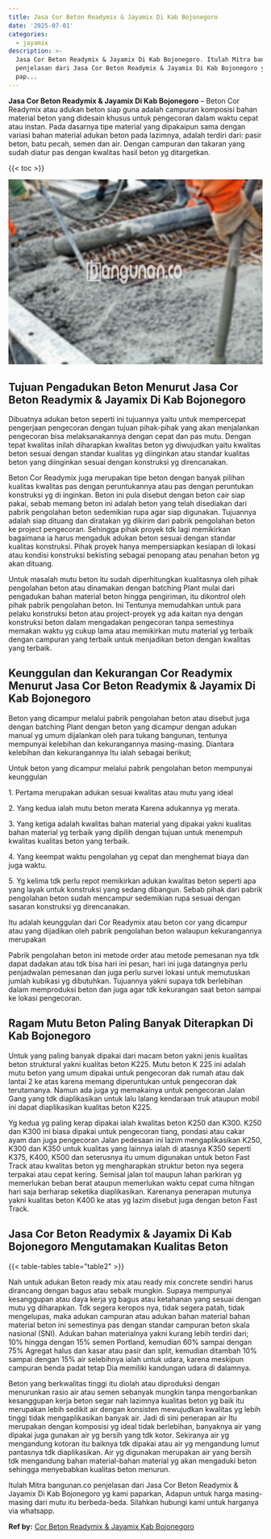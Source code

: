 ```yaml
---
title: Jasa Cor Beton Readymix & Jayamix Di Kab Bojonegoro
date: '2025-07-01'
categories:
  - jayamix
description: >-
  Jasa Cor Beton Readymix & Jayamix Di Kab Bojonegoro. Itulah Mitra bangunan.co
  penjelasan dari Jasa Cor Beton Readymix & Jayamix Di Kab Bojonegoro yg kami
  pap...
---
```


**Jasa Cor Beton Readymix & Jayamix Di Kab Bojonegoro** – Beton Cor Readymix atau adukan beton siap guna adalah campuran komposisi bahan material beton yang didesain khusus untuk pengecoran dalam waktu cepat atau instan. Pada dasarnya tipe material yang dipakaipun sama dengan variasi bahan material adukan beton pada lazimnya, adalah terdiri dari: pasir beton, batu pecah, semen dan air. Dengan campuran dan takaran yang sudah diatur pas dengan kwalitas hasil beton yg ditargetkan.

{{< toc >}}

![Jasa Cor Beton Readymix & Jayamix Di Kab Bojonegoro](/images/jasa-cor-readymix-41.png)

## Tujuan Pengadukan Beton Menurut Jasa Cor Beton Readymix & Jayamix Di Kab Bojonegoro

Dibuatnya adukan beton seperti ini tujuannya yaitu untuk mempercepat pengerjaan pengecoran dengan tujuan pihak-pihak yang akan menjalankan pengecoran bisa melaksanakannya dengan cepat dan pas mutu. Dengan tepat kwalitas inilah diharapkan kwalitas beton yg diwujudkan yaitu kwalitas beton sesuai dengan standar kualitas yg diinginkan atau standar kualitas beton yang diinginkan sesuai dengan konstruksi yg direncanakan.

Beton Cor Readymix juga merupakan tipe beton dengan banyak pilihan kualitas kwalitas pas dengan peruntukannya atau pas dengan peruntukan konstruksi yg di inginkan. Beton ini pula disebut dengan beton cair siap pakai, sebab memang beton ini adalah beton yang telah disediakan dari pabrik pengolahan beton sedemikian rupa agar siap digunakan. Tujuannya adalah siap dituang dan diratakan yg dikirim dari pabrik pengolahan beton ke project pengecoran. Sehingga pihak proyek tdk lagi memikirkan bagaimana ia harus mengaduk adukan beton sesuai dengan standar kualitas konstruksi. Pihak proyek hanya mempersiapkan kesiapan di lokasi atau kondisi konstruksi bekisting sebagai penopang atau penahan beton yg akan dituang.

Untuk masalah mutu beton itu sudah diperhitungkan kualitasnya oleh pihak pengolahan beton atau dinamakan dengan batching Plant mulai dari pengadukan bahan material beton hingga pengiriman, itu dikontrol oleh pihak pabrik pengolahan beton. Ini Tentunya memudahkan untuk para pelaku konstruksi beton atau project-proyek yg ada kaitan nya dengan konstruksi beton dalam mengadakan pengecoran tanpa semestinya memakan waktu yg cukup lama atau memikirkan mutu material yg terbaik dengan campuran yang terbaik untuk menjadikan beton dengan kwalitas yang terbaik.

## Keunggulan dan Kekurangan Cor Readymix Menurut Jasa Cor Beton Readymix & Jayamix Di Kab Bojonegoro

Beton yang dicampur melalui pabrik pengolahan beton atau disebut juga dengan batching Plant dengan beton yang dicampur dengan adukan manual yg umum dijalankan oleh para tukang bangunan, tentunya mempunyai kelebihan dan kekurangannya masing-masing. Diantara kelebihan dan kekurangannya Itu ialah sebagai berikut;

Untuk beton yang dicampur melalui pabrik pengolahan beton mempunyai keunggulan

1\. Pertama merupakan adukan sesuai kwalitas atau mutu yang ideal

2\. Yang kedua ialah mutu beton merata Karena adukannya yg merata.

3\. Yang ketiga adalah kwalitas bahan material yang dipakai yakni kualitas bahan material yg terbaik yang dipilih dengan tujuan untuk menempuh kwalitas kualitas beton yang terbaik.

4\. Yang keempat waktu pengolahan yg cepat dan menghemat biaya dan juga waktu.

5\. Yg kelima tdk perlu repot memikirkan adukan kwalitas beton seperti apa yang layak untuk konstruksi yang sedang dibangun. Sebab pihak dari pabrik pengolahan beton sudah mencampur sedemikian rupa sesuai dengan sasaran konstruksi yg direncanakan.

Itu adalah keunggulan dari Cor Readymix atau beton cor yang dicampur atau yang dijadikan oleh pabrik pengolahan beton walaupun kekurangannya merupakan

Pabrik pengolahan beton ini metode order atau metode pemesanan nya tdk dapat dadakan atau tdk bisa hari ini pesan, hari ini juga datangnya perlu penjadwalan pemesanan dan juga perlu survei lokasi untuk memutuskan jumlah kubikasi yg dibutuhkan. Tujuannya yakni supaya tdk berlebihan dalam memproduksi beton dan juga agar tdk kekurangan saat beton sampai ke lokasi pengecoran.

## Ragam Mutu Beton Paling Banyak Diterapkan Di Kab Bojonegoro

Untuk yang paling banyak dipakai dari macam beton yakni jenis kualitas beton struktural yakni kualitas beton K225. Mutu beton K 225 ini adalah mutu beton yang umum dipakai untuk pengecoran dak rumah atau dak lantai 2 ke atas karena memang diperuntukan untuk pengecoran dak terutamanya. Namun ada juga yg memakainya untuk pengecoran Jalan Gang yang tdk diaplikasikan untuk lalu lalang kendaraan truk ataupun mobil ini dapat diaplikasikan kualitas beton K225.

Yg kedua yg paling kerap dipakai ialah kwalitas beton K250 dan K300. K250 dan K300 ini biasa dipakai untuk pengecoran tiang, pondasi atau cakar ayam dan juga pengecoran Jalan pedesaan ini lazim mengaplikasikan K250, K300 dan K350 untuk kualitas yang lainnya ialah di atasnya K350 seperti K375, K400, K500 dan seterusnya itu umum digunakan untuk beton Fast Track atau kwalitas beton yg mengharapkan struktur beton nya segera terpakai atau cepat kering. Semisal jalan tol maupun lahan parkiran yg memerlukan beban berat ataupun memerlukan waktu cepat cuma hitngan hari saja berharap seketika diaplikasikan. Karenanya penerapan mutunya yakni kualitas beton K400 ke atas yg lazim disebut juga dengan beton Fast Track.

## Jasa Cor Beton Readymix & Jayamix Di Kab Bojonegoro Mengutamakan Kualitas Beton

{{< table-tables table="table2" >}}

Nah untuk adukan Beton ready mix atau ready mix concrete sendiri harus dirancang dengan bagus atau sebaik mungkin. Supaya mempunyai kesanggupan atau daya kerja yg bagus atau ketahanan yang sesuai dengan mutu yg diharapkan. Tdk segera keropos nya, tidak segera patah, tidak mengelupas, maka adukan campuran atau adukan bahan material bahan material beton ini semestinya pas dengan standar campuran beton skala nasional (SNI). Adukan bahan materialnya yakni kurang lebih terdiri dari; 10% hingga dengan 15% semen Portland, kemudian 60% sampai dengan 75% Agregat halus dan kasar atau pasir dan split, kemudian ditambah 10% sampai dengan 15% air selebihnya ialah untuk udara, karena meskipun campuran benda padat tetap Dia memiliki kandungan udara di dalamnya.

Beton yang berkwalitas tinggi itu diolah atau diproduksi dengan menurunkan rasio air atau semen sebanyak mungkin tanpa mengorbankan kesanggupan kerja beton segar nah lazimnya kualitas beton yg baik itu merupakan lebih sedikit air dengan konsisten mewujudkan kwalitas yg lebih tinggi tidak mengaplikasikan banyak air. Jadi di sini penerapan air Itu merupakan dengan komposisi yg ideal tidak berlebihan, banyaknya air yang dipakai juga gunakan air yg bersih yang tdk kotor. Sekiranya air yg mengandung kotoran itu baiknya tdk dipakai atau air yg mengandung lumut pantasnya tdk diaplikasikan. Air yg digunakan merupakan air yang bersih tdk mengandung bahan material-bahan material yg akan mengaduki beton sehingga menyebabkan kualitas beton menurun.

Itulah Mitra bangunan.co penjelasan dari Jasa Cor Beton Readymix & Jayamix Di Kab Bojonegoro yg kami paparkan, Adapun untuk harga masing-masing dari mutu itu berbeda-beda. Silahkan hubungi kami untuk harganya via whatsapp.

**Ref by:** [Cor Beton Readymix & Jayamix Kab Bojonegoro](https://id.wikipedia.org/wiki/Cor)
